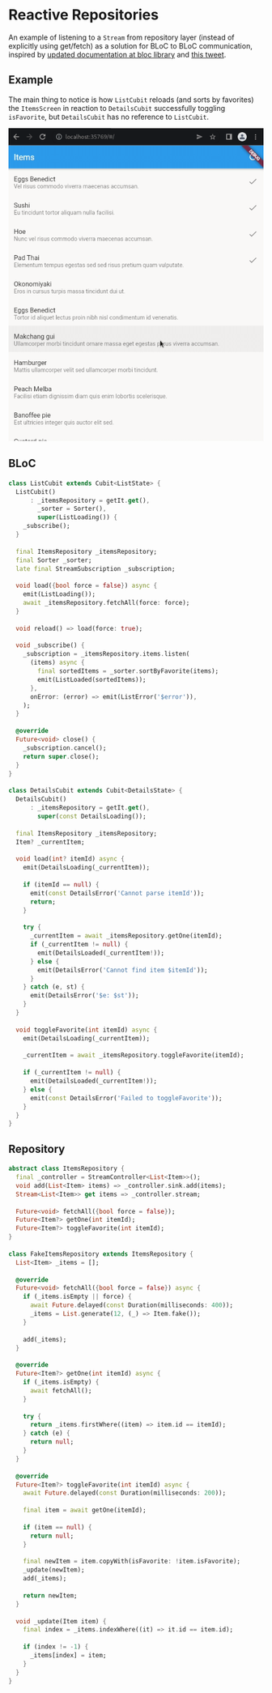 # Reactive Repositories

An example of listening to a `Stream` from repository layer (instead of explicitly using get/fetch) as a solution for BLoC to BLoC communication, inspired by [updated documentation at bloc library](https://bloclibrary.dev/#/architecture?id=bloc-to-bloc-communication) and [this tweet](https://twitter.com/slovnicki/status/1524065225959481344?s=20&t=GwAhl9dC-RcFRMiA7JmOTg).

## Example

The main thing to notice is how `ListCubit` reloads (and sorts by favorites) the `ItemsScreen` in reaction to `DetailsCubit` successfully toggling `isFavorite`, but `DetailsCubit` has no reference to `ListCubit`.

![example](https://github.com/slovnicki/reactive_repositories/blob/master/example.gif)

## BLoC

```dart
class ListCubit extends Cubit<ListState> {
  ListCubit()
      : _itemsRepository = getIt.get(),
        _sorter = Sorter(),
        super(ListLoading()) {
    _subscribe();
  }

  final ItemsRepository _itemsRepository;
  final Sorter _sorter;
  late final StreamSubscription _subscription;

  void load({bool force = false}) async {
    emit(ListLoading());
    await _itemsRepository.fetchAll(force: force);
  }

  void reload() => load(force: true);

  void _subscribe() {
    _subscription = _itemsRepository.items.listen(
      (items) async {
        final sortedItems = _sorter.sortByFavorite(items);
        emit(ListLoaded(sortedItems));
      },
      onError: (error) => emit(ListError('$error')),
    );
  }

  @override
  Future<void> close() {
    _subscription.cancel();
    return super.close();
  }
}

class DetailsCubit extends Cubit<DetailsState> {
  DetailsCubit()
      : _itemsRepository = getIt.get(),
        super(const DetailsLoading());

  final ItemsRepository _itemsRepository;
  Item? _currentItem;

  void load(int? itemId) async {
    emit(DetailsLoading(_currentItem));

    if (itemId == null) {
      emit(const DetailsError('Cannot parse itemId'));
      return;
    }

    try {
      _currentItem = await _itemsRepository.getOne(itemId);
      if (_currentItem != null) {
        emit(DetailsLoaded(_currentItem!));
      } else {
        emit(DetailsError('Cannot find item $itemId'));
      }
    } catch (e, st) {
      emit(DetailsError('$e: $st'));
    }
  }

  void toggleFavorite(int itemId) async {
    emit(DetailsLoading(_currentItem));

    _currentItem = await _itemsRepository.toggleFavorite(itemId);

    if (_currentItem != null) {
      emit(DetailsLoaded(_currentItem!));
    } else {
      emit(const DetailsError('Failed to toggleFavorite'));
    }
  }
}
```

## Repository

```dart
abstract class ItemsRepository {
  final _controller = StreamController<List<Item>>();
  void add(List<Item> items) => _controller.sink.add(items);
  Stream<List<Item>> get items => _controller.stream;

  Future<void> fetchAll({bool force = false});
  Future<Item?> getOne(int itemId);
  Future<Item?> toggleFavorite(int itemId);
}

class FakeItemsRepository extends ItemsRepository {
  List<Item> _items = [];

  @override
  Future<void> fetchAll({bool force = false}) async {
    if (_items.isEmpty || force) {
      await Future.delayed(const Duration(milliseconds: 400));
      _items = List.generate(12, (_) => Item.fake());
    }

    add(_items);
  }

  @override
  Future<Item?> getOne(int itemId) async {
    if (_items.isEmpty) {
      await fetchAll();
    }

    try {
      return _items.firstWhere((item) => item.id == itemId);
    } catch (e) {
      return null;
    }
  }

  @override
  Future<Item?> toggleFavorite(int itemId) async {
    await Future.delayed(const Duration(milliseconds: 200));

    final item = await getOne(itemId);

    if (item == null) {
      return null;
    }

    final newItem = item.copyWith(isFavorite: !item.isFavorite);
    _update(newItem);
    add(_items);

    return newItem;
  }

  void _update(Item item) {
    final index = _items.indexWhere((it) => it.id == item.id);

    if (index != -1) {
      _items[index] = item;
    }
  }
}
```
